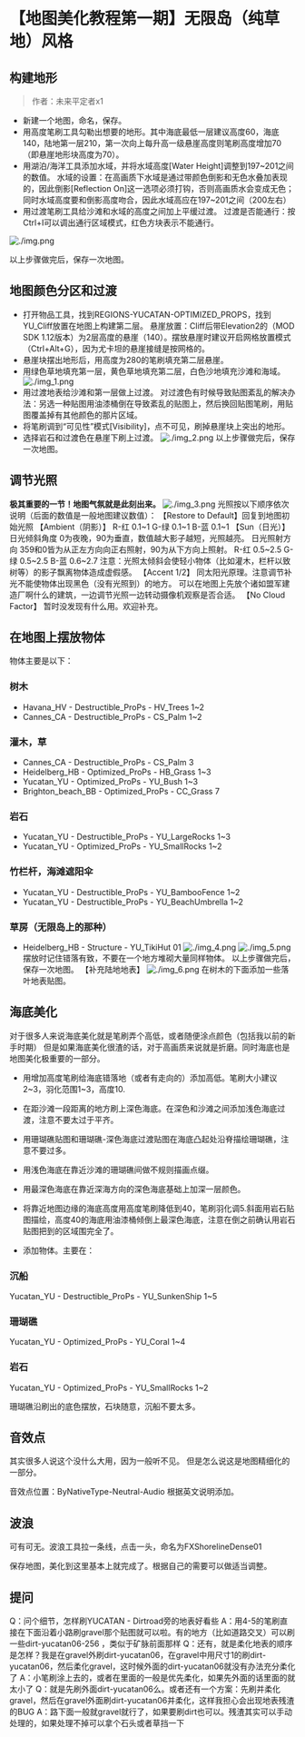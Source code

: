 # 【地图美化教程第一期】无限岛（纯草地）风格

## 构建地形

>作者：未来平定者x1

- 新建一个地图，命名，保存。
- 用高度笔刷工具勾勒出想要的地形。其中海底最低一层建议高度60，海底140，陆地第一层210，第一次向上每升高一级悬崖高度则笔刷高度增加70（即悬崖地形块高度为70）。
- 用湖泊/海洋工具添加水域，并将水域高度[Water Height]调整到197~201之间的数值。
水域的设置：在高画质下水域是通过带颜色倒影和无色水叠加表现的，因此倒影[Reflection On]这一选项必须打钩，否则高画质水会变成无色；同时水域高度要和倒影高度吻合，因此水域高应在197~201之间（200左右）
- 用过渡笔刷工具给沙滩和水域的高度之间加上平缓过渡。
过渡是否能通行：按Ctrl+I可以调出通行区域模式，红色方块表示不能通行。

![./img.png](./img.png)

以上步骤做完后，保存一次地图。

## 地图颜色分区和过渡
- 打开物品工具，找到REGIONS-YUCATAN-OPTIMIZED_PROPS，找到YU_Cliff放置在地图上构建第二层。
悬崖放置：Cliff后带Elevation2的（MOD SDK 1.12版本）为2层高度的悬崖（140）。摆放悬崖时建议开启网格放置模式（Ctrl+Alt+G），因为尤卡坦的悬崖接缝是按网格的。
- 悬崖块摆出地形后，用高度为280的笔刷填充第二层悬崖。
- 用绿色草地填充第一层，黄色草地填充第二层，白色沙地填充沙滩和海域。
![./img_1.png](./img_1.png)
- 用过渡地表给沙滩和第一层做上过渡。
对过渡色有时候导致贴图紊乱的解决办法：另选一种贴图用油漆桶倒在导致紊乱的贴图上，然后换回贴图笔刷，用贴图覆盖掉有其他颜色的那片区域。
- 将笔刷调到“可见性”模式[Visibility]，点不可见，刷掉悬崖块上突出的地形。
- 选择岩石和过渡色在悬崖下刷上过渡。
![./img_2.png](./img_2.png)
以上步骤做完后，保存一次地图。

## 调节光照
**极其重要的一节！地图气氛就是此刻出来。**
![./img_3.png](./img_3.png)
光照按以下顺序依次说明（后面的数值是一般地图建议数值）：
【Restore to Default】回复到地图初始光照
【Ambient（阴影）】
R-红 0.1~1
G-绿 0.1~1
B-蓝 0.1~1
【Sun（日光）】
日光倾斜角度 0为夜晚，90为垂直，数值越大影子越短，光照越亮。
日光照射方向 359和0皆为从正左方向向正右照射，90为从下方向上照射。
R-红 0.5~2.5
G-绿 0.5~2.5
B-蓝 0.6~2.7
注意：光照太倾斜会使轻小物体（比如灌木，栏杆以致树等）的影子飘离物体造成虚假感。
【Accent 1/2】
同太阳光原理。注意调节补光不能使物体出现黑色（没有光照到）的地方。
可以在地图上先放个诸如盟军建造厂啊什么的建筑，一边调节光照一边转动摄像机观察是否合适。
【No Cloud Factor】
暂时没发现有什么用。欢迎补充。

## 在地图上摆放物体
物体主要是以下：
### 树木
- Havana_HV - Destructible_ProPs - HV_Trees 1~2
- Cannes_CA - Destructible_ProPs - CS_Palm 1~2
### 灌木，草
- Cannes_CA - Destructible_ProPs - CS_Palm 3
- Heidelberg_HB - Optimized_ProPs - HB_Grass 1~3
- Yucatan_YU - Optimized_ProPs - YU_Bush 1~3
- Brighton_beach_BB - Optimized_ProPs - CC_Grass 7
### 岩石
- Yucatan_YU - Destructible_ProPs - YU_LargeRocks 1~3
- Yucatan_YU - Optimized_ProPs - YU_SmallRocks 1~2
### 竹栏杆，海滩遮阳伞
- Yucatan_YU - Destructible_ProPs - YU_BambooFence 1~2
- Yucatan_YU - Destructible_ProPs - YU_BeachUmbrella 1~2
### 草房（无限岛上的那种）
- Heidelberg_HB - Structure - YU_TikiHut 01
![./img_4.png](./img_4.png)
![./img_5.png](./img_5.png)
摆放时记住错落有致，不要在一个地方堆砌大量同样物体。
以上步骤做完后，保存一次地图。
【补充陆地地表】
![./img_6.png](./img_6.png)
在树木的下面添加一些落叶地表贴图。

## 海底美化
对于很多人来说海底美化就是笔刷弄个高低，或者随便涂点颜色（包括我以前的新手时期）
但是如果海底美化很渣的话，对于高画质来说就是折磨。同时海底也是地图美化极重要的一部分。
- 用增加高度笔刷给海底错落地（或者有走向的）添加高低。笔刷大小建议2~3，羽化范围1~3，高度10.

- 在距沙滩一段距离的地方刷上深色海底。在深色和沙滩之间添加浅色海底过渡，注意不要太过于平齐。

- 用珊瑚礁贴图和珊瑚礁-深色海底过渡贴图在海底凸起处沿脊描绘珊瑚礁，注意不要过多。
- 用浅色海底在靠近沙滩的珊瑚礁间做不规则描画点缀。
- 用最深色海底在靠近深海方向的深色海底基础上加深一层颜色。

- 将靠近地图边缘的海底高度用高度笔刷降低到40，笔刷羽化调5.斜面用岩石贴图描绘，高度40的海底用油漆桶倾倒上最深色海底，注意在倒之前确认用岩石贴图把到的区域围完全了。
- 添加物体。主要在：
### 沉船
Yucatan_YU - Destructible_ProPs - YU_SunkenShip 1~5
### 珊瑚礁
Yucatan_YU - Optimized_ProPs - YU_Coral 1~4
### 岩石
Yucatan_YU - Optimized_ProPs - YU_SmallRocks 1~2

珊瑚礁沿刷出的底色摆放，石块随意，沉船不要太多。

## 音效点
其实很多人说这个没什么大用，因为一般听不见。
但是怎么说这是地图精细化的一部分。

音效点位置：ByNativeType-Neutral-Audio 根据英文说明添加。
## 波浪
可有可无。波浪工具拉一条线，点击一头，命名为FXShorelineDense01

保存地图，美化到这里基本上就完成了。根据自己的需要可以做适当调整。

## 提问
Q：问个细节，怎样刷YUCATAN - Dirtroad旁的地表好看些
A：用4-5的笔刷直接在下面沿着小路刷gravel那个贴图就可以啦。有的地方（比如道路交叉）可以刷一些dirt-yucatan06-256 ，类似于矿脉前面那样
Q：还有，就是柔化地表的顺序是怎样？我是在gravel外刷dirt-yucatan06，在gravel中用尺寸1的刷dirt-yucatan06，然后柔化gravel，这时候外面的dirt-yucatan06就没有办法充分柔化了
A：小笔刷涂上去的，或者在里面的一般是优先柔化，如果先外面的话里面的就太小了
Q：就是先刷外面dirt-yucatan06么。或者还有一个方案：先刷并柔化gravel，然后在gravel外面刷dirt-yucatan06并柔化，这样我担心会出现地表残渣的BUG
A：路下面一般就gravel就行了，如果要刷dirt也可以。残渣其实可以手动处理的，如果处理不掉可以拿个石头或者草挡一下
